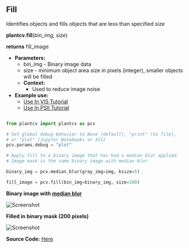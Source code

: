 ## Fill

Identifies objects and fills objects that are less than specified size

**plantcv.fill**(*bin_img, size*)

**returns** fill_image

- **Parameters:**
    - bin_img - Binary image data
    - size - minimum object area size in pixels (integer), smaller objects will be filled
  - **Context:**
    - Used to reduce image noise
- **Example use:**
    - [Use In VIS Tutorial](tutorials/vis_tutorial.md)
    - [Use In PSII Tutorial](tutorials/psII_tutorial.md)

```python

from plantcv import plantcv as pcv

# Set global debug behavior to None (default), "print" (to file), 
# or "plot" (Jupyter Notebooks or X11)
pcv.params.debug = "plot"

# Apply fill to a binary image that has had a median blur applied.
# Image mask is the same binary image with median blur.

binary_img = pcv.median_blur(gray_img=img, ksize=5)

fill_image = pcv.fill(bin_img=binary_img, size=200)

```

**Binary image with [median blur](median_blur.md)**

![Screenshot](img/documentation_images/fill/binary_image.jpg)

**Filled in binary mask (200 pixels)**

![Screenshot](img/documentation_images/fill/fill_200.jpg)

**Source Code:** [Here](https://github.com/danforthcenter/plantcv/blob/main/plantcv/plantcv/fill.py)
